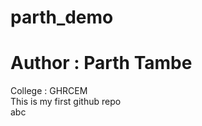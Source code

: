 # parth_demo
# Author : Parth Tambe <br>
College : GHRCEM <br>
This is my first github repo <br>
abc
